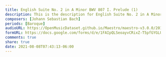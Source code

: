 ```yaml
---
title: English Suite No. 2 in A Minor BWV 807 I. Prelude (1)
description: This is the description for English Suite No. 2 in A Minor BWV 807 I. Prelude by Johann Sebastian Bach
composers: [Johann Sebastian Bach]
periods: [Baroque]
audioURL: https://OpenMusicDataset.github.io/Maestro/maestro-v3.0.0/2015/MIDI-Unprocessed_R1_D1-1-8_mid--AUDIO-from_mp3_08_R1_2015_wav--1.midi
formURL: https://docs.google.com/forms/d/e/1FAIpQLSeoayvCRixZ-T5pfGYGLUom13C9NvdgsdlJmK_BF-3DTglp8g/viewform
comments: true
share: true
date: 2021-08-08T07:43:13-06:00
---
```

